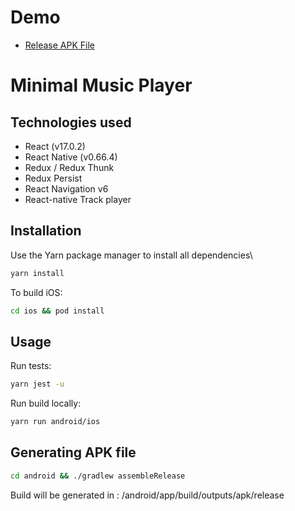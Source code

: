 # Demo 
- [Release APK File](https://drive.google.com/file/d/1-NrZlacEE08ahfp44qcTKNRIiMCtPFU_/view?usp=sharing)
# Minimal Music Player

## Technologies used
 
- React (v17.0.2)
- React Native (v0.66.4)
- Redux / Redux Thunk
- Redux Persist
- React Navigation v6
- React-native Track player

## Installation

Use the Yarn package manager to install all dependencies\
```javascript
yarn install
```
To build iOS:
```bash
cd ios && pod install
```

## Usage

Run tests:
```bash
yarn jest -u
```

Run build locally:
```bash
yarn run android/ios
```

## Generating APK file

```bash
cd android && ./gradlew assembleRelease
```
Build will be generated in : 
/android/app/build/outputs/apk/release

